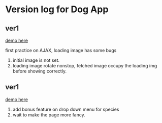 <h1>Version log for Dog App</h1>

<h2>ver1</h2>

[demo here](https://54gfeonrieuvser.github.io/Side_Project/AJAX_Dog_app/ver1(2020)/)

first practice on AJAX, loading image has some bugs
1. initial image is not set.
2. loading image rotate nonstop, fetched image occupy the loading img  before showing correctly.

<h2>ver1</h2>

[demo here](https://54gfeonrieuvser.github.io/Side_Project/AJAX_Dog_app/ver2(2023)/)
1. add bonus feature on drop down menu for species
2. wait to make the page more fancy.
